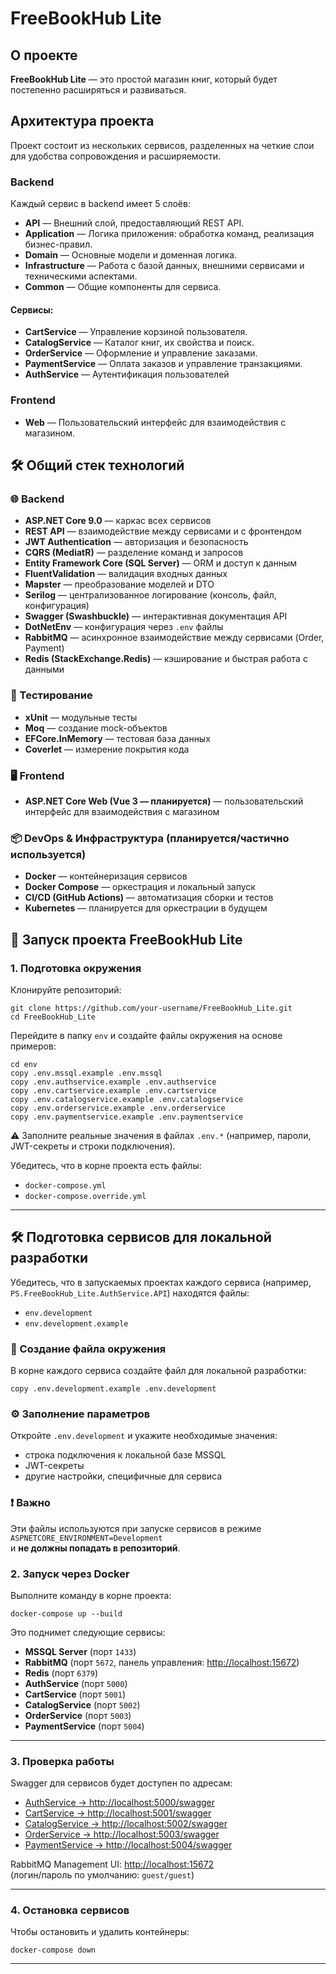 # FreeBookHub Lite

## О проекте
**FreeBookHub Lite** — это простой магазин книг, который будет постепенно расширяться и развиваться.

## Архитектура проекта
Проект состоит из нескольких сервисов, разделенных на четкие слои для удобства сопровождения и расширяемости.

### Backend
Каждый сервис в backend имеет 5 слоёв:

- **API** — Внешний слой, предоставляющий REST API.
- **Application** — Логика приложения: обработка команд, реализация бизнес-правил.
- **Domain** — Основные модели и доменная логика.
- **Infrastructure** — Работа с базой данных, внешними сервисами и техническими аспектами.
- **Common** —  Общие компоненты для сервиса.

#### Сервисы:
- **CartService** — Управление корзиной пользователя.
- **CatalogService** — Каталог книг, их свойства и поиск.
- **OrderService** — Оформление и управление заказами.
- **PaymentService** — Оплата заказов и управление транзакциями.
- **AuthService** — Аутентификация пользователей

### Frontend
- **Web** — Пользовательский интерфейс для взаимодействия с магазином.


## 🛠 Общий стек технологий

### 🌐 Backend
- **ASP.NET Core 9.0** — каркас всех сервисов
- **REST API** — взаимодействие между сервисами и с фронтендом
- **JWT Authentication** — авторизация и безопасность
- **CQRS (MediatR)** — разделение команд и запросов
- **Entity Framework Core (SQL Server)** — ORM и доступ к данным
- **FluentValidation** — валидация входных данных
- **Mapster** — преобразование моделей и DTO
- **Serilog** — централизованное логирование (консоль, файл, конфигурация)
- **Swagger (Swashbuckle)** — интерактивная документация API
- **DotNetEnv** — конфигурация через `.env` файлы
- **RabbitMQ** — асинхронное взаимодействие между сервисами (Order, Payment)
- **Redis (StackExchange.Redis)** — кэширование и быстрая работа с данными

### 🧪 Тестирование
- **xUnit** — модульные тесты
- **Moq** — создание mock-объектов
- **EFCore.InMemory** — тестовая база данных
- **Coverlet** — измерение покрытия кода

### 🖥 Frontend
- **ASP.NET Core Web (Vue 3 — планируется)** — пользовательский интерфейс для взаимодействия с магазином

### 📦 DevOps & Инфраструктура (планируется/частично используется)
- **Docker** — контейнеризация сервисов
- **Docker Compose** — оркестрация и локальный запуск
- **CI/CD (GitHub Actions)** — автоматизация сборки и тестов
- **Kubernetes** — планируется для оркестрации в будущем


## 🚀 Запуск проекта FreeBookHub Lite

### 1. Подготовка окружения

Клонируйте репозиторий:

`git clone https://github.com/your-username/FreeBookHub_Lite.git`  
`cd FreeBookHub_Lite`

Перейдите в папку `env` и создайте файлы окружения на основе примеров:

`cd env`  
`copy .env.mssql.example .env.mssql`  
`copy .env.authservice.example .env.authservice`  
`copy .env.cartservice.example .env.cartservice`  
`copy .env.catalogservice.example .env.catalogservice`  
`copy .env.orderservice.example .env.orderservice`  
`copy .env.paymentservice.example .env.paymentservice`

⚠️ Заполните реальные значения в файлах `.env.*` (например, пароли, JWT-секреты и строки подключения).

Убедитесь, что в корне проекта есть файлы:

- `docker-compose.yml`  
- `docker-compose.override.yml`

---

## 🛠 Подготовка сервисов для локальной разработки

Убедитесь, что в запускаемых проектах каждого сервиса (например, `PS.FreeBookHub_Lite.AuthService.API`) находятся файлы:

- `env.development`  
- `env.development.example`

### 📁 Создание файла окружения

В корне каждого сервиса создайте файл для локальной разработки:

`copy .env.development.example .env.development`

### ⚙️ Заполнение параметров

Откройте `.env.development` и укажите необходимые значения:

- строка подключения к локальной базе MSSQL  
- JWT-секреты  
- другие настройки, специфичные для сервиса  

### ❗ Важно

Эти файлы используются при запуске сервисов в режиме `ASPNETCORE_ENVIRONMENT=Development`  
и **не должны попадать в репозиторий**.

### 2. Запуск через Docker

Выполните команду в корне проекта:

`docker-compose up --build`

Это поднимет следующие сервисы:

- **MSSQL Server** (порт `1433`)  
- **RabbitMQ** (порт `5672`, панель управления: [http://localhost:15672](http://localhost:15672))  
- **Redis** (порт `6379`)  
- **AuthService** (порт `5000`)  
- **CartService** (порт `5001`)  
- **CatalogService** (порт `5002`)  
- **OrderService** (порт `5003`)  
- **PaymentService** (порт `5004`)  

---

### 3. Проверка работы

Swagger для сервисов будет доступен по адресам:

- [AuthService → http://localhost:5000/swagger](http://localhost:5000/swagger)  
- [CartService → http://localhost:5001/swagger](http://localhost:5001/swagger)  
- [CatalogService → http://localhost:5002/swagger](http://localhost:5002/swagger)  
- [OrderService → http://localhost:5003/swagger](http://localhost:5003/swagger)  
- [PaymentService → http://localhost:5004/swagger](http://localhost:5004/swagger)  

RabbitMQ Management UI: [http://localhost:15672](http://localhost:15672)  
(логин/пароль по умолчанию: `guest/guest`)

---

### 4. Остановка сервисов

Чтобы остановить и удалить контейнеры:

`docker-compose down`

---
